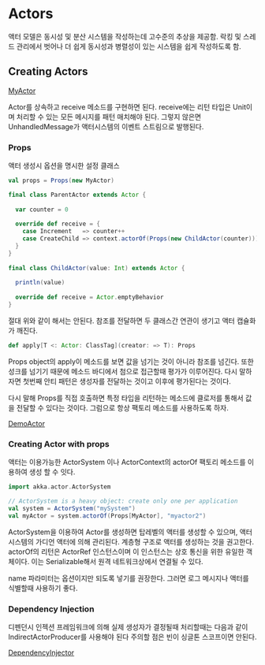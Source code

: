 # Actors

액터 모델은 동시성 및 분산 시스템을 작성하는데 고수준의 추상을 제공함. 락킹 및 스레드 관리에서 벗어나 더 쉽게 동시성과 병렬성이 있는 시스템을 쉽게 작성하도록 함.

## Creating Actors 

[MyActor](/src/main/scala/actor/ch01/MyActor.scala)

Actor를 상속하고 receive 메소드를 구현하면 된다. receive에는 리턴 타입은 Unit이며 처리할 수 있는 모든 메시지를 패턴 매치해야 된다. 그렇지 않은면 UnhandledMessage가 액터시스템의 이벤트 스트림으로 발행된다.

### Props

액터 생성시 옵션을 명시한 설정 클래스

```scala
val props = Props(new MyActor)

```

```scala
final class ParentActor extends Actor {
 
  var counter = 0
 
  override def receive = {
    case Increment   => counter++
    case CreateChild => context.actorOf(Props(new ChildActor(counter)))
  }
}
 
final class ChildActor(value: Int) extends Actor {
 
  println(value)
 
  override def receive = Actor.emptyBehavior
}

```

절대 위와 같이 해서는 안된다. 참조를 전달하면 두 클래스간 연관이 생기고 액터 캡슐화가 깨진다.

```scala
def apply[T <: Actor: ClassTag](creator: => T): Props
```

Props object의 apply이 메소드를 보면 값을 넘기는 것이 아니라 참조를 넘긴다. 또한 성크를 넘기기 때문에 메소드 바디에서 첨으로 접근할때 평가가 이루어진다.
다시 말하자면 첫번째 안티 패턴은 생성자를 전달하는 것이고 이후에 평가된다는 것이다.

다시 말해 Props를 직접 호출하면 특정 타입을 리턴하는 메소드에 클로저를 통해서 값을 전달할 수 있다는 것이다. 그럼으로 항상 팩토리 메소드를 사용하도록 하자. 

[DemoActor](/src/main/scala/actor/ch03/DemoActor.scala)


### Creating Actor with props

액터는 이용가능한 ActorSystem 이나 ActorContext의 actorOf 팩토리 메소드를 이용하여 생성 할 수 잇다.

```scala
import akka.actor.ActorSystem

// ActorSystem is a heavy object: create only one per application
val system = ActorSystem("mySystem")
val myActor = system.actorOf(Props[MyActor], "myactor2")

```

ActorSystem을 이용하여 Actor를 생성하면 탑레벨의 액터를 생성할 수 있으며, 액터시스템의 가디언 액터에 의해 관리된다. 
계층형 구조로 액터를 생성하는 것을 권고한다. actorOf의 리턴은 ActorRef 인스턴스이며 이 인스턴스는 상호 통신을 위한 유일한 객체이다. 이는 Serializable해서 원격 네트워크상에서 연결될 수 있다.

name 파라미터는 옵션이지만 되도록 넣기를 권장한다. 그러면 로그 메시지나 액터를 식별할때 사용하기 좋다.

### Dependency Injection 

디펜던시 인젝션 프레임워크에 의해 실제 생성자가 결정될때 처리할때는 다음과 같이 IndirectActorProducer를 사용해야 된다
주의할 점은 빈이 싱글톤 스코프이면 안된다. 

[DependencyInjector](/src/main/scala/actor/ch03/DependencyInjector.scala)




